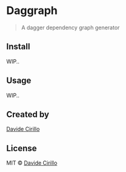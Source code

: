 # Daggraph
> A dagger dependency graph generator

## Install

WIP..

## Usage

WIP..

## Created by
[Davide Cirillo](https://github.com/dvdciri)

## License
MIT © [Davide Cirillo](https://github.com/dvdciri)
